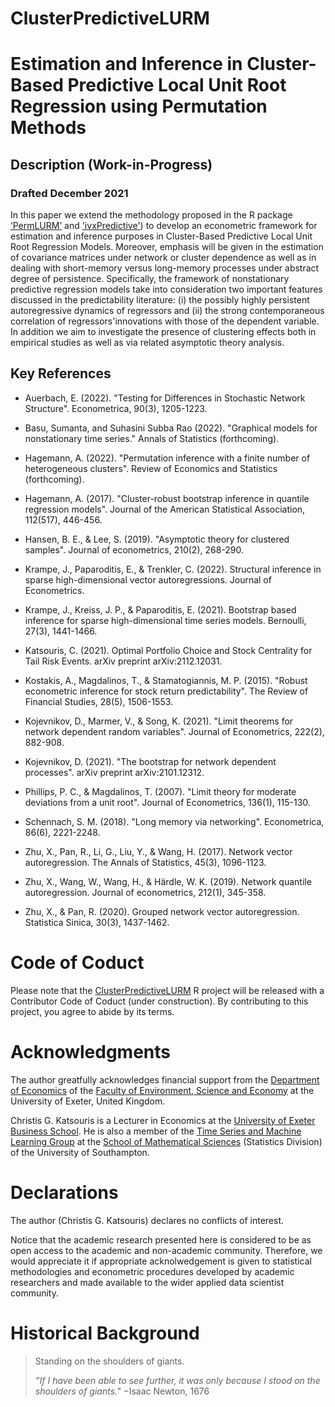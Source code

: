 # ClusterPredictiveLURM

# Estimation and Inference in Cluster-Based Predictive Local Unit Root Regression using Permutation Methods

## Description (Work-in-Progress)

### Drafted December 2021

In this paper we extend the methodology proposed in the R package [‘PermLURM’](https://github.com/christiskatsouris/PermLURM) and ['ivxPredictive'](https://github.com/christiskatsouris/ivxPredictive)) to develop an econometric framework for estimation and inference purposes in Cluster-Based Predictive Local Unit Root Regression Models. Moreover, emphasis will be given in the estimation of covariance matrices under network or cluster dependence as well as in dealing with short-memory versus long-memory processes under abstract degree of persistence. Specifically, the framework of nonstationary predictive regression models take into consideration two important features discussed in the predictability literature: (i) the possibly highly persistent autoregressive dynamics of regressors and (ii) the strong contemporaneous correlation of regressors'innovations with those of the dependent variable. In addition we aim to investigate the presence of clustering effects both in empirical studies as well as via related asymptotic theory analysis. 

## Key References

- Auerbach, E. (2022). "Testing for Differences in Stochastic Network Structure". Econometrica, 90(3), 1205-1223.

- Basu, Sumanta, and Suhasini Subba Rao (2022). "Graphical models for nonstationary time series." Annals of Statistics (forthcoming).

- Hagemann, A. (2022). "Permutation inference with a finite number of heterogeneous clusters". Review of Economics and Statistics (forthcoming).  
 
- Hagemann, A. (2017). "Cluster-robust bootstrap inference in quantile regression models". Journal of the American Statistical Association, 112(517), 446-456.

- Hansen, B. E., & Lee, S. (2019). "Asymptotic theory for clustered samples". Journal of econometrics, 210(2), 268-290.

- Krampe, J., Paparoditis, E., & Trenkler, C. (2022). Structural inference in sparse high-dimensional vector autoregressions. Journal of Econometrics.

- Krampe, J., Kreiss, J. P., & Paparoditis, E. (2021). Bootstrap based inference for sparse high-dimensional time series models. Bernoulli, 27(3), 1441-1466.

- Katsouris, C. (2021). Optimal Portfolio Choice and Stock Centrality for Tail Risk Events. arXiv preprint arXiv:2112.12031.

-  Kostakis, A., Magdalinos, T., & Stamatogiannis, M. P. (2015). "Robust econometric inference for stock return predictability". The Review of Financial Studies, 28(5), 1506-1553.
 
- Kojevnikov, D., Marmer, V., & Song, K. (2021). "Limit theorems for network dependent random variables". Journal of Econometrics, 222(2), 882-908.

- Kojevnikov, D. (2021). "The bootstrap for network dependent processes". arXiv preprint arXiv:2101.12312.

- Phillips, P. C., & Magdalinos, T. (2007). "Limit theory for moderate deviations from a unit root". Journal of Econometrics, 136(1), 115-130.

- Schennach, S. M. (2018). "Long memory via networking". Econometrica, 86(6), 2221-2248.

- Zhu, X., Pan, R., Li, G., Liu, Y., & Wang, H. (2017). Network vector autoregression. The Annals of Statistics, 45(3), 1096-1123.

- Zhu, X., Wang, W., Wang, H., & Härdle, W. K. (2019). Network quantile autoregression. Journal of econometrics, 212(1), 345-358.

- Zhu, X., & Pan, R. (2020). Grouped network vector autoregression. Statistica Sinica, 30(3), 1437-1462.


# Code of Coduct

Please note that the [ClusterPredictiveLURM](https://github.com/christiskatsouris/ClusterPredictiveLURM) R project will be released with a Contributor Code of Coduct (under construction). By contributing to this project, you agree to abide by its terms.

# Acknowledgments

The author greatfully acknowledges financial support from the [Department of Economics](http://business-school.exeter.ac.uk/about/departments/economics/) of the [Faculty of Environment, Science and Economy](https://www.exeter.ac.uk/departments/ese/) at the University of Exeter, United Kingdom. 

Christis G. Katsouris is a Lecturer in Economics at the [University of Exeter Business School](http://business-school.exeter.ac.uk/). He is also a member of the [Time Series and Machine Learning Group](https://www.personal.soton.ac.uk/cz1y20/Reading_Group/mlts-group-2022.html) at the [School of Mathematical Sciences](https://www.southampton.ac.uk/about/faculties-schools-departments/school-of-mathematical-sciences) (Statistics Division) of the University of Southampton. 

# Declarations

The author (Christis G. Katsouris) declares no conflicts of interest.

Notice that the academic research presented here is considered to be as open access to the academic and non-academic community. Therefore, we would appreciate it if appropriate acknolwedgement is given to statistical methodologies and econometric procedures developed by academic researchers and made available to the wider applied data scientist community.   

# Historical Background

> Standing on the shoulders of giants.
> 
> $\textit{''If I have been able to see further, it was only because I stood on the shoulders of giants."}$
> $- \text{Isaac Newton, 1676}$ 
